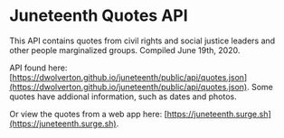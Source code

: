 # Juneteenth Quotes API

This API contains quotes from civil rights and social justice leaders and other people marginalized groups. Compiled June 19th, 2020.

API found here: [https://dwolverton.github.io/juneteenth/public/api/quotes.json](https://dwolverton.github.io/juneteenth/public/api/quotes.json). Some quotes have addional information, such as dates and photos.

Or view the quotes from a web app here: [https://juneteenth.surge.sh](https://juneteenth.surge.sh).